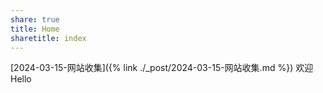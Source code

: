 ```yaml
---
share: true
title: Home
sharetitle: index
---
```

[2024-03-15-网站收集]({% link ./_post/2024-03-15-网站收集.md %})
欢迎
Hello
